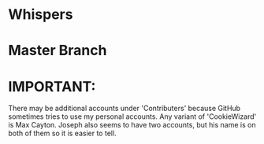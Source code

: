 # Whispers
# Master Branch

# IMPORTANT:
There may be additional accounts under 'Contributers' because GitHub sometimes tries to use my personal accounts. Any variant of 'CookieWizard' is Max Cayton. Joseph also seems to have two accounts, but his name is on both of them so it is easier to tell.
